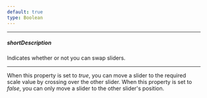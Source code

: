 ```yaml
---
default: true
type: Boolean
---
```

---
##### shortDescription
Indicates whether or not you can swap sliders.

---
When this property is set to *true*, you can move a slider to the required scale value by crossing over the other slider. When this property is set to *false*, you can only move a slider to the other slider's position.